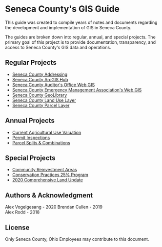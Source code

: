 # Seneca County's GIS Guide
This guide was created to compile years of notes and documents regarding
the development and implementation of GIS in Seneca County.

The guides are broken down into regular, annual, and special projects. The
primary goal of this project is to provide documentation, transparency, and
access to Seneca County's GIS data and operations.

## Regular Projects

- [Seneca County Addressing](Guides/Addressing.md)
- [Seneca County ArcGIS Hub](Guides/ArcHub.md)
- [Seneca County Auditor's Office Web GIS](Guides/Auditor_WebGIS.md)
- [Seneca County Emergency Management Association's Web GIS](Guides/EMA_WebGIS.md)
- [Seneca County GeoLibrary](Guides/GeoLibrary.md)
- [Seneca County Land Use Layer](Guides/Land_Use.md)
- [Seneca County Parcel Layer](Guides/Parcel_Layer.md)


## Annual Projects

- [Current Agricultural Use Valuation](Guides/CAUV.md)
- [Permit Inspections](Guides/Permits.md)
- [Parcel Splits & Combinations](Guides/Splits.md)

## Special Projects

- [Community Reinvestment Areas](Guides/CRA_WebGIS.md)
- [Conservation Practices 25% Program](Guides/Con25.md)
- [2020 Comprehensive Land Update](Guides/2020LandUpdate.md)

## Authors & Acknowledgment
Alex Vogelgesang - 2020
Brendan Cullen - 2019  
Alex Rodd - 2018

## License
Only Seneca County, Ohio Employees may contribute to this document.
